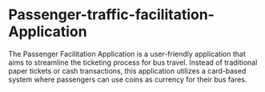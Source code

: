 # Passenger-traffic-facilitation-Application
The Passenger Facilitation Application is a user-friendly application that aims to streamline the ticketing process for bus travel. Instead of traditional paper tickets or cash transactions, this application utilizes a card-based system where passengers can use coins as currency for their bus fares. 

